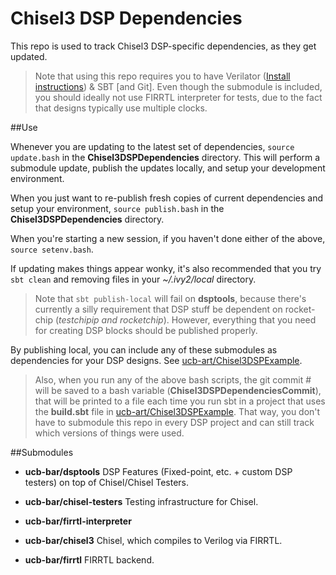 Chisel3 DSP Dependencies
===================

This repo is used to track Chisel3 DSP-specific dependencies, as they get updated. 

> Note that using this repo requires you to have Verilator ([Install instructions](https://www.veripool.org/projects/verilator/wiki/Installing)) & SBT [and Git]. Even though the submodule is included, you should ideally not use FIRRTL interpreter for tests, due to the fact that designs typically use multiple clocks. 

##Use

Whenever you are updating to the latest set of dependencies,  `source update.bash` in the **Chisel3DSPDependencies** directory. This will perform a submodule update, publish the updates locally, and setup your development environment.

When you just want to re-publish fresh copies of current dependencies and setup your environment, `source publish.bash` in the **Chisel3DSPDependencies** directory.

When you're starting a new session, if you haven't done either of the above, `source setenv.bash`.  

If updating makes things appear wonky, it's also recommended that you try `sbt clean` and removing files in your *~/.ivy2/local* directory.

> Note that `sbt publish-local` will fail on **dsptools**, because there's currently a silly requirement that DSP stuff be dependent on rocket-chip (*testchipip and rocketchip*). However, everything that you need for creating DSP blocks should be published properly. 

By publishing local, you can include any of these submodules as dependencies for your DSP designs. See [ucb-art/Chisel3DSPExample](https://github.com/ucb-art/Chisel3DSPExample). 

> Also, when you run any of the above bash scripts, the git commit # will be saved to a bash variable (**Chisel3DSPDependenciesCommit**), that will be printed to a file each time you run sbt in a project that uses the **build.sbt** file in [ucb-art/Chisel3DSPExample](https://github.com/ucb-art/Chisel3DSPExample). That way, you don't have to submodule this repo in every DSP project and can still track which versions of things were used. 

##Submodules

* **ucb-bar/dsptools**
DSP Features (Fixed-point, etc. + custom DSP testers) on top of Chisel/Chisel Testers. 

* **ucb-bar/chisel-testers**
Testing infrastructure for Chisel.

* **ucb-bar/firrtl-interpreter**

* **ucb-bar/chisel3**
Chisel, which compiles to Verilog via FIRRTL.

* **ucb-bar/firrtl**
FIRRTL backend.
